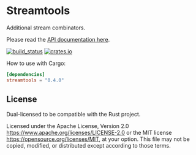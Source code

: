 # Streamtools

Additional stream combinators.

Please read the [API documentation here](https://docs.rs/streamtools/).

[![build_status](https://github.com/extremeandy/streamtools/actions/workflows/ci.yml/badge.svg)](https://github.com/extremeandy/streamtools/actions)
[![crates.io](https://img.shields.io/crates/v/streamtools.svg)](https://crates.io/crates/streamtools)

How to use with Cargo:

```toml
[dependencies]
streamtools = "0.4.0"
```

## License

Dual-licensed to be compatible with the Rust project.

Licensed under the Apache License, Version 2.0
https://www.apache.org/licenses/LICENSE-2.0 or the MIT license
https://opensource.org/licenses/MIT, at your
option. This file may not be copied, modified, or distributed
except according to those terms.